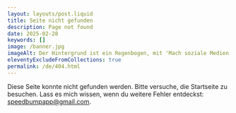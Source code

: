 ```yaml
---
layout: layouts/post.liquid
title: Seite nicht gefunden
description: Page not found
date: 2025-02-28
keywords: []
image: /banner.jpg
imageAlt: Der Hintergrund ist ein Regenbogen, mit 'Mach soziale Medien nervig' in der Mitte in der Schriftart Comic Sans und einer schlecht gezeichneten Katze in der oberen rechten Ecke. Es nimmt Bezug auf das Internet-Meme 'graphic design is my passion'.
eleventyExcludeFromCollections: true
permalink: /de/404.html
---
```


Diese Seite konnte nicht gefunden werden. Bitte versuche, die Startseite zu besuchen. Lass es mich wissen, wenn du weitere Fehler entdeckst: speedbumpapp@gmail.com.
